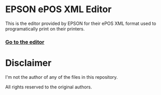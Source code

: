 # EPSON ePOS XML Editor
This is the editor provided by EPSON for their ePOS XML format used to programatically print on their printers.

### [Go to the editor](https://flostellbrink.github.io/epson-epos-xml-editor/)

# Disclaimer
I'm not the author of any of the files in this repository. 

All rights reserved to the original authors.
